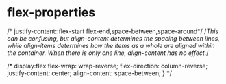 # flex-properties
/* justify-content::flex-start
flex-end,space-between,space-around*/
/*This can be confusing, but align-content determines the spacing between lines, 
while align-items determines how the items as a whole are aligned within the container.
 When there is only one line, align-content has no effect.*/

/*
 display:flex
flex-wrap: wrap-reverse;
flex-direction: column-reverse;
justify-content: center;
align-content: space-between;
} */
